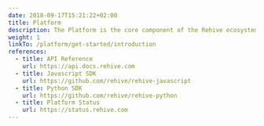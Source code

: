 ```yaml
---
date: 2018-09-17T15:21:22+02:00
title: Platform
description: The Platform is the core component of the Rehive ecosystem. It is the backbone for all company, user, account and transaction management in Rehive.
weight: 1
linkTo: /platform/get-started/introduction
references:
  - title: API Reference
    url: https://api.docs.rehive.com
  - title: Javascript SDK
    url: https://github.com/rehive/rehive-javascript
  - title: Python SDK
    url: https://github.com/rehive/rehive-python
  - title: Platform Status
    url: https://status.rehive.com
---
```


